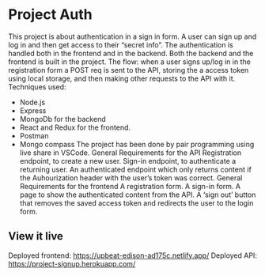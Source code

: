 # Project Auth
This project is about authentication in a sign in form. A user can sign up and log in and then get access to their “secret info”. The authentication is handled both in the frontend and in the backend. Both the backend and the frontend is built in the project. The flow: when a user signs up/log in in the registration form a POST req is sent to the API, storing the a access token using local storage, and then making other requests to the API with it.
Techniques used:
- Node.js
- Express 
- MongoDb for the backend  
- React and Redux for the frontend.
- Postman
- Mongo compass
The project has been done by pair programming using live share in VSCode.
General Requirements for the API 
Registration endpoint, to create a new user.
Sign-in endpoint, to authenticate a returning user.
An authenticated endpoint which only returns content if the Auhourization header with the user’s token was correct.
General Requirements for the frontend 
A registration form.
A sign-in form.
A page to show the authenticated content from the API.
A ‘sign out’ button that removes the saved access token and redirects the user to the login form.

## View it live

Deployed frontend: https://upbeat-edison-ad175c.netlify.app/
Deployed API: https://project-signup.herokuapp.com/

